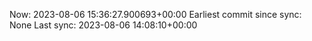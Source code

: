 Now: 2023-08-06 15:36:27.900693+00:00 Earliest commit since sync: None Last sync: 2023-08-06 14:08:10+00:00
